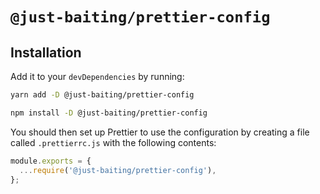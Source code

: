 # `@just-baiting/prettier-config`

## Installation

Add it to your `devDependencies` by running:

```bash
yarn add -D @just-baiting/prettier-config
```

```bash
npm install -D @just-baiting/prettier-config
```

You should then set up Prettier to use the configuration by creating a file called `.prettierrc.js` with the following contents:

```js
module.exports = {
  ...require('@just-baiting/prettier-config'),
};
```
